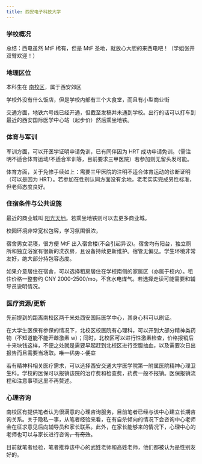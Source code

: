 ```yaml
---
title: 西安电子科技大学
---
```


### 学校概况

总结：西电虽然 MtF 稀有，但是 MtF 圣地，就放心大胆的来西电吧！（学姐张开双臂欢迎！）

### 地理区位

本科生在 [南校区](https://amap.com/place/B001D11N58)，属于西安郊区

学校外没有什么饭店，但是学校内部有三个大食堂，而且有小型商业街

交通方面，地铁六号线已经开通，但截至发稿并未通到学校。出行的话可以打车到最近的西安国际医学中心站（起步价）然后乘坐地铁。

### 体育与军训

军训方面，可以开医学证明申请免训，已有同伴因为 HRT 成功申请免训。（需注明不适合体育运动/不适合军训等，目前要求三甲医院）若参加则无留头发可能。

体育方面，关于免修手续如上：需要三甲医院的注明不适合体育运动的诊断证明（可以是因为 HRT）。若参加在性别认同方面没有余地，老老实实完成男性标准，但老师态度良好。

### 住宿条件与公共设施

最近的商业城叫 [阳光天地](https://amap.com/place/B001D0WGMN)。若乘坐地铁则可以去更多商业城。

校园环境非常宽松包容，学习氛围很浓，

宿舍男女混寝，很方便 MtF 出入宿舍楼(不会引起异议)。宿舍均有阳台，独立厕所和独立浴室有很新的洗衣房，且设备持续更新维护。宿管无偏见。学生环境非常友好，绝大部分持包容态度。

如果介意居住在宿舍，可以选择租房居住在学校南侧的家属区（亦属于校内）。租住价格一整套约 CNY 2000-2500/mo，不含水电煤气。若选择走读可能需要和辅导员说明情况。

### 医疗资源/更新

先前提到的距离南校区两千米处西安国际医学中心，其身心科可以刷证。

在大学生医保有参保的情况下，北校区校医院有心理科，可以开到大部分精神类药物（不知道能不能开雌激素 w）；同时，北校区可以进行性激素检查，价格报销后十来块钱这样，不便之处就是需要早起赶到北校区进行空腹抽血，以及需要次日出报告而且需要当场取。~~唯一优势：便宜~~

若有精神科相关医疗需求，可以选择西安交通大学医学院第一附属医院精神心理卫生科。学校的医保可以报销该院的治疗费和检查费，药费一般不报销。医保报销流程和注意事项这里不再赘述。

### 心理咨询

南校区有提供笔者认为很满意的心理咨询服务，目前笔者已经与该中心建立长期咨询关系。关于隐私一事，从笔者经验来看，在有自杀倾向的情况下会咨询中心老师会在征求意见后向辅导员和家长联系。此外，在家长能够来的情况下，心理中心的老师也可以与家长进行咨询~~，有奇效~~。

目前就笔者经验，笔者推荐该中心的武姓老师和高姓老师，他们都被认为是性别友好的。
